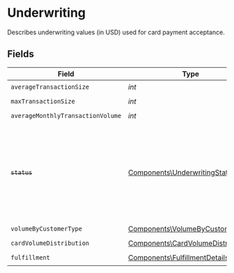 # Underwriting

Describes underwriting values (in USD) used for card payment acceptance.


## Fields

| Field                                                                                                                   | Type                                                                                                                    | Required                                                                                                                | Description                                                                                                             |
| ----------------------------------------------------------------------------------------------------------------------- | ----------------------------------------------------------------------------------------------------------------------- | ----------------------------------------------------------------------------------------------------------------------- | ----------------------------------------------------------------------------------------------------------------------- |
| `averageTransactionSize`                                                                                                | *int*                                                                                                                   | :heavy_check_mark:                                                                                                      | N/A                                                                                                                     |
| `maxTransactionSize`                                                                                                    | *int*                                                                                                                   | :heavy_check_mark:                                                                                                      | N/A                                                                                                                     |
| `averageMonthlyTransactionVolume`                                                                                       | *int*                                                                                                                   | :heavy_check_mark:                                                                                                      | N/A                                                                                                                     |
| ~~`status`~~                                                                                                            | [Components\UnderwritingStatus](../../Models/Components/UnderwritingStatus.md)                                          | :heavy_check_mark:                                                                                                      | : warning: ** DEPRECATED **: This will be removed in a future release, please migrate away from it as soon as possible. |
| `volumeByCustomerType`                                                                                                  | [Components\VolumeByCustomerType](../../Models/Components/VolumeByCustomerType.md)                                      | :heavy_check_mark:                                                                                                      | N/A                                                                                                                     |
| `cardVolumeDistribution`                                                                                                | [Components\CardVolumeDistribution](../../Models/Components/CardVolumeDistribution.md)                                  | :heavy_check_mark:                                                                                                      | N/A                                                                                                                     |
| `fulfillment`                                                                                                           | [Components\FulfillmentDetails](../../Models/Components/FulfillmentDetails.md)                                          | :heavy_check_mark:                                                                                                      | N/A                                                                                                                     |
